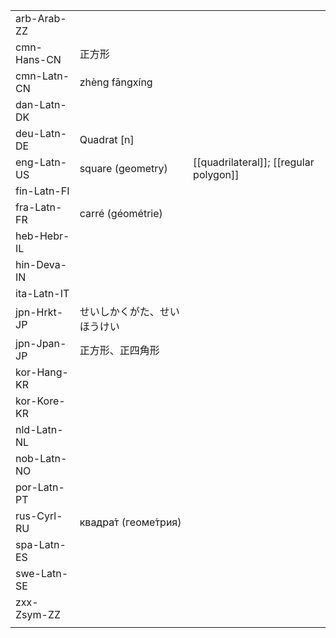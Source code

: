 | | | |
|-|-|-|
| arb-Arab-ZZ |  |  |
| cmn-Hans-CN | 正方形 |  |
| cmn-Latn-CN | zhèng fāngxíng |  |
| dan-Latn-DK |  |  |
| deu-Latn-DE | Quadrat [n] |  |
| eng-Latn-US | square (geometry) | [[quadrilateral]]; [[regular polygon]] |
| fin-Latn-FI |  |  |
| fra-Latn-FR | carré (géométrie) |  |
| heb-Hebr-IL |  |  |
| hin-Deva-IN |  |  |
| ita-Latn-IT |  |  |
| jpn-Hrkt-JP | せいしかくがた、せいほうけい |  |
| jpn-Jpan-JP | 正方形、正四角形 |  |
| kor-Hang-KR |  |  |
| kor-Kore-KR |  |  |
| nld-Latn-NL |  |  |
| nob-Latn-NO |  |  |
| por-Latn-PT |  |  |
| rus-Cyrl-RU | квадра́т (геоме́трия) |  |
| spa-Latn-ES |  |  |
| swe-Latn-SE |  |  |
| zxx-Zsym-ZZ |  |  |
|  |  |  |